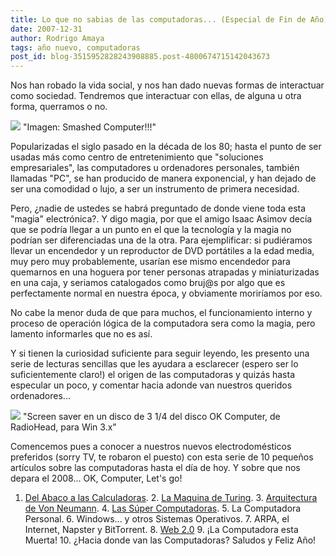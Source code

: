 ```yaml
---
title: Lo que no sabias de las computadoras... (Especial de Fin de Año)
date: 2007-12-31
author: Rodrigo Amaya
tags: año nuevo, computadoras
post_id: blog-3515952828243908885.post-4800674715142043673
---
```


Nos han robado la vida social, y nos han dado nuevas formas de interactuar como sociedad. Tendremos que interactuar con ellas, de alguna u otra forma, querramos o no.

![](http://www.tomandang.com/blog/images/smashedComputer.jpg)
"Imagen: Smashed Computer!!!"

Popularizadas el siglo pasado en la década de los 80; hasta el punto de ser usadas más como centro de entretenimiento que "soluciones empresariales", las computadores u ordenadores personales, también llamadas "PC", se han producido de manera exponencial, y han dejado de ser una comodidad o lujo, a ser un instrumento de primera necesidad.

Pero, ¿nadie de ustedes se habrá preguntado de donde viene toda esta "magia" electrónica?. Y digo magia, por que el amigo Isaac Asimov decía que se podría llegar a un punto en el que la tecnología y la magia no podrían ser diferenciadas una de la otra. Para ejemplificar: si pudiéramos llevar un encendedor y un reproductor de DVD portátiles a la edad media, muy pero muy probablemente, usarían ese mismo encendedor para quemarnos en una hoguera por tener personas atrapadas y miniaturizadas en una caja, y seriamos catalogados como bruj@s por algo que es perfectamente normal en nuestra época, y obviamente moriríamos por eso.

No cabe la menor duda de que para muchos, el funcionamiento interno y proceso de operación lógica de la computadora sera como la magia, pero lamento informarles que no es así.

Y si tienen la curiosidad suficiente para seguir leyendo, les presento una serie de lecturas sencillas que les ayudara a esclarecer (espero ser lo suficientemente claro!) el origen de las computadoras y quizás hasta especular un poco, y comentar hacia adonde van nuestros queridos ordenadores...

![](http://991.com/newgallery/Radiohead-Ok-Computer-122193.jpg)
"Screen saver en un disco de 3 1/4 del disco OK Computer, de RadioHead, para Win
3.x"

Comencemos pues a conocer a nuestros nuevos electrodomésticos preferidos (sorry TV, te robaron el puesto) con esta serie de 10 pequeños artículos sobre las computadoras hasta el día de hoy. Y sobre que nos depara el 2008... OK, Computer, Let's go!

1. [Del Abaco a las Calculadoras](http://srbyte.blogspot.com/2007/08/del-abaco-las-calculadoras.html). 2. [La Maquina de Turing](http://srbyte.blogspot.com/2007/12/la-maquina-de-turing.html). 3. [Arquitectura de Von Neumann](http://srbyte.blogspot.com/2007/12/la-aquitectura-de-john-von-neumann.html). 4. [Las Súper Computadoras](http://srbyte.blogspot.com/2008/01/las-sper-comutadoras.html). 5. La Computadora Personal. 6. Windows... y otros Sistemas Operativos. 7. ARPA, el Internet, Napster y BitTorrent. 8. [Web 2.0](http://srbyte.blogspot.com/2007/04/web-20-qu-es.html) 9. ¡La Computadora esta Muerta! 10. ¿Hacia donde van las Computadoras? Saludos y Feliz Año!